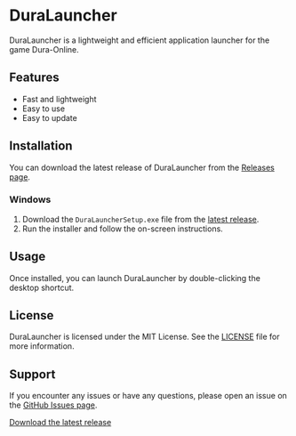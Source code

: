 # DuraLauncher

DuraLauncher is a lightweight and efficient application launcher for the game Dura-Online.

## Features

- Fast and lightweight
- Easy to use
- Easy to update

## Installation

You can download the latest release of DuraLauncher from the [Releases page](https://github.com/bpalaciosa/duralauncher/releases/latest).

### Windows

1. Download the `DuraLauncherSetup.exe` file from the [latest release](https://github.com/bpalaciosa/duralauncher/releases/latest).
2. Run the installer and follow the on-screen instructions.

## Usage

Once installed, you can launch DuraLauncher by double-clicking the desktop shortcut.

## License

DuraLauncher is licensed under the MIT License. See the [LICENSE](LICENSE) file for more information.

## Support

If you encounter any issues or have any questions, please open an issue on the [GitHub Issues page](https://github.com/bpalaciosa/duralauncher/issues).

[Download the latest release](https://github.com/bpalaciosa/duralauncher/releases/latest)
